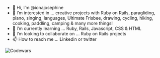 - 👋 Hi, I’m @ionajosephine
- 👀 I’m interested in ... creative projects with Ruby on Rails, paragliding, piano, singing, languages, Ultimate Frisbee, drawing, cycling, hiking, cooking, paddling, camping & many more things!
- 🌱 I’m currently learning ... Ruby, Rails, Javascript, CSS & HTML
- 💞️ I’m looking to collaborate on ... Ruby on Rails projects
- 📫 How to reach me ... Linkedin or twitter


![Codewars](https://github.r2v.ch/codewars?user=ionameadows)

<!---
ionajosephine/ionajosephine is a ✨ special ✨ repository because its `README.md` (this file) appears on your GitHub profile.
You can click the Preview link to take a look at your changes.
--->
